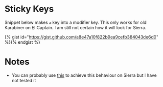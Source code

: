 # Sticky Keys

Snippet below makes `a` key into a modifier key. This only works for old Karabiner on El Captain. I am still not certain how it will look for Sierra.

{% gist id="https://gist.github.com/a8e47a10f822b9ea9cefb384043de6d0" %}{% endgist %}

# Notes

- You can probably use [this](https://github.com/tekezo/Karabiner-Elements/issues/926) to achieve this behaviour on Sierra but I have not tested it



